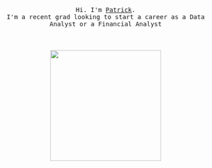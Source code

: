 <p align="center">
  <br>
  <br>
  <br>
  <samp>Hi. I'm <a href="https://www.linkedin.com/in/patrick-mcalinden/" '#00ff00'>Patrick</a>.<br> I'm a recent grad looking to start a career as a Data Analyst or a Financial Analyst</samp>
  <br>
  <br>
  <br>
  <br>
  <img src="https://mir-s3-cdn-cf.behance.net/project_modules/max_1200/1daffa70744351.5bad3c9b776fe.gif" hieght ="50%" width="250" />
</p>

